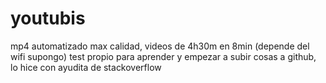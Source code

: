 # youtubis
mp4 automatizado max calidad, videos de 4h30m en 8min (depende del wifi supongo) test propio para aprender y empezar a subir cosas a github, lo hice con ayudita de stackoverflow
